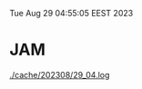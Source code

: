 Tue Aug 29 04:55:05 EEST 2023
# JAM
<a href='./cache/202308/29_04.log'>./cache/202308/29_04.log</a>
